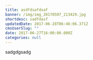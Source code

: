 ```yaml
---
title: asdfdsafdsaf
banner: /img/img_20170507_213429.jpg
shortdesc: sadfdasf
updatedDate: 2017-06-28T06:46:06.371Z
cmsUserSlug: ""
date: 2017-06-27T16:00:00.000Z
categories: null
---
```


sadgdgsadg